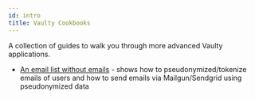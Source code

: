 ```yaml
---
id: intro
title: Vaulty Cookbooks
---
```


A collection of guides to walk you through more advanced Vaulty applications.

* [An email list without emails](/cookbooks/email-list-with-protected-emails) - shows how to pseudonymized/tokenize emails of users and how to send emails via Mailgun/Sendgrid using pseudonymized data

